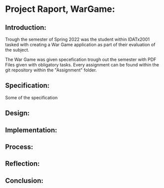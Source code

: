 # Project Raport, WarGame:

## Introduction:
Trough the semester of Spring 2022 was the student within IDATx2001 tasked with creating a War Game application as part of their evaluation of the subject.   

The War Game was given specefication trough out the semester with PDF Files given with obligatory tasks. Every assignment can be found within the git repository within the "Assignment" folder.
## Specification:
Some of the specification
## Design:

## Implementation:

## Process:

## Reflection:

## Conclusion:

